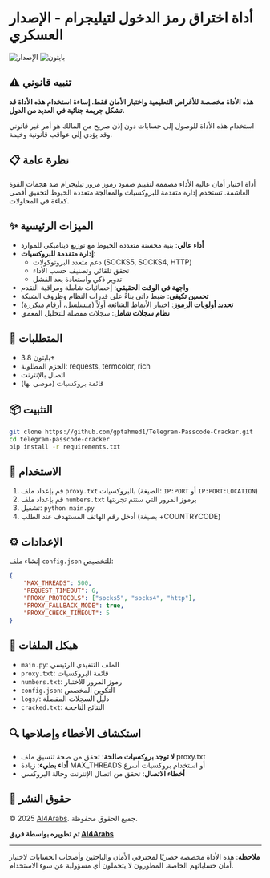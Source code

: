 # أداة اختراق رمز الدخول لتيليجرام - الإصدار العسكري

![الإصدار](https://img.shields.io/badge/version-3.3.0-red.svg)
![بايثون](https://img.shields.io/badge/python-3.8%2B-blue.svg)

## ⚠️ تنبيه قانوني

**هذه الأداة مخصصة للأغراض التعليمية واختبار الأمان فقط. إساءة استخدام هذه الأداة قد تشكل جريمة جنائية في العديد من الدول.**

استخدام هذه الأداة للوصول إلى حسابات دون إذن صريح من المالك هو أمر غير قانوني وقد يؤدي إلى عواقب قانونية وخيمة.

## 📋 نظرة عامة

أداة اختبار أمان عالية الأداء مصممة لتقييم صمود رموز مرور تيليجرام ضد هجمات القوة الغاشمة. تستخدم إدارة متقدمة للبروكسيات والمعالجة متعددة الخيوط لتحقيق أقصى كفاءة في المحاولات.

## ✨ الميزات الرئيسية

- **أداء عالي**: بنية محسنة متعددة الخيوط مع توزيع ديناميكي للموارد
- **إدارة متقدمة للبروكسيات**: 
  - دعم متعدد البروتوكولات (SOCKS5, SOCKS4, HTTP)
  - تحقق تلقائي وتصنيف حسب الأداء
  - تدوير ذكي واستعادة بعد الفشل
- **واجهة في الوقت الحقيقي**: إحصائيات شاملة ومراقبة التقدم
- **تحسين تكيفي**: ضبط ذاتي بناءً على قدرات النظام وظروف الشبكة
- **تحديد أولويات الرموز**: اختبار الأنماط الشائعة أولاً (متسلسل، أرقام متكررة)
- **نظام سجلات شامل**: سجلات مفصلة للتحليل المعمق

## 🔧 المتطلبات

- بايثون 3.8+
- الحزم المطلوبة: requests, termcolor, rich
- اتصال بالإنترنت
- قائمة بروكسيات (موصى بها)

## 📦 التثبيت

```bash
git clone https://github.com/gptahmed1/Telegram-Passcode-Cracker.git
cd telegram-passcode-cracker
pip install -r requirements.txt
```

## 🚀 الاستخدام

1. قم بإعداد ملف `proxy.txt` بالبروكسيات (الصيغة: `IP:PORT` أو `IP:PORT:LOCATION`)
2. قم بإعداد ملف `numbers.txt` برموز المرور التي ستتم تجربتها
3. تشغيل: `python main.py`
4. أدخل رقم الهاتف المستهدف عند الطلب (بصيغة +COUNTRYCODE)

## ⚙️ الإعدادات

إنشاء ملف `config.json` للتخصيص:

```json
{
    "MAX_THREADS": 500,
    "REQUEST_TIMEOUT": 6,
    "PROXY_PROTOCOLS": ["socks5", "socks4", "http"],
    "PROXY_FALLBACK_MODE": true,
    "PROXY_CHECK_TIMEOUT": 5
}
```

## 📄 هيكل الملفات

- `main.py`: الملف التنفيذي الرئيسي
- `proxy.txt`: قائمة البروكسيات
- `numbers.txt`: رموز المرور للاختبار
- `config.json`: التكوين المخصص
- `logs/`: دليل السجلات المفصلة
- `cracked.txt`: النتائج الناجحة

## 🔍 استكشاف الأخطاء وإصلاحها

- **لا توجد بروكسيات صالحة**: تحقق من صحة تنسيق ملف proxy.txt
- **أداء بطيء**: زيادة MAX_THREADS أو استخدام بروكسيات أسرع
- **أخطاء الاتصال**: تحقق من اتصال الإنترنت وحالة البروكسي

## 📜 حقوق النشر

© 2025 [AI4Arabs](https://t.me/AI4Arabs). جميع الحقوق محفوظة.

**تم تطويره بواسطة فريق [AI4Arabs](https://t.me/AI4Arabs)**

---

**ملاحظة**: هذه الأداة مخصصة حصريًا لمحترفي الأمان والباحثين وأصحاب الحسابات لاختبار أمان حساباتهم الخاصة. المطورون لا يتحملون أي مسؤولية عن سوء الاستخدام.
